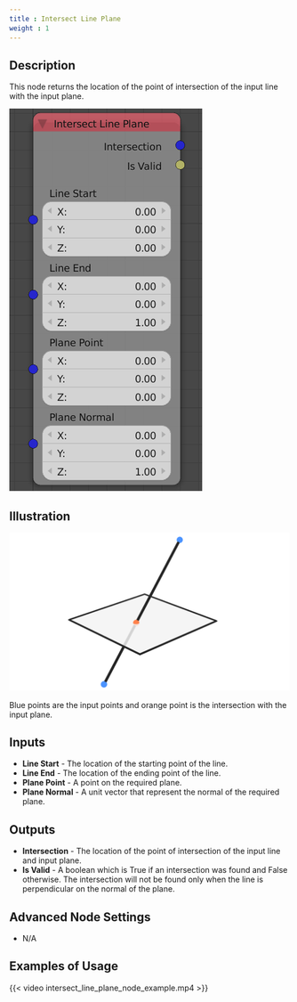 ```yaml
---
title : Intersect Line Plane
weight : 1
---
```


## Description

This node returns the location of the point of intersection of the input
line with the input plane.

![image](intersect_line_plane_node.png)

## Illustration

![image](intersect_line_plane_node_illustration.png)

Blue points are the input points and orange point is the intersection
with the input plane.

## Inputs

- **Line Start** - The location of the starting point of the line.
- **Line End** - The location of the ending point of the line.
- **Plane Point** - A point on the required plane.
- **Plane Normal** - A unit vector that represent the normal of the
    required plane.

## Outputs

- **Intersection** - The location of the point of intersection of the
    input line and input plane.
- **Is Valid** - A boolean which is True if an intersection was found
    and False otherwise. The intersection will not be found only when
    the line is perpendicular on the normal of the plane.

## Advanced Node Settings

- N/A

## Examples of Usage

{{< video intersect_line_plane_node_example.mp4 >}}

